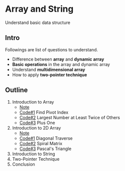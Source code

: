 # Array and String
Understand basic data structure

## Intro
Followings are list of questions to understand. 
- Difference between **array** and **dynamic array**
- **Basic operations** in the array and dynamic array
- Understand **multidimensional array**
- How to apply **two-pointer technique**

## Outline
1. Introduction to Array
    - [Note](intro_to_array/readme.md)
    - [Code#1](intro_to_array/find_pivot_index.py) Find Pivot Index
    - [Code#2](intro_to_array/largest_num_at_least_twice_of_others.py) Largest Number at Least Twice of Others
    - [Code#3](intro_to_array/plus_one.py) Plus One
2. Introduction to 2D Array
    - [Note](intro_to_2d_array/readme.md)
    - [Code#1](intro_to_2d_array/diagonal_traverse.py) Diagonal Traverse
    - [Code#2](intro_to_2d_array/spiral_matrix.py) Spiral Matrix
    - [Code#3](intro_to_2d_array/pascals_triangle.py) Pascal's Triangle
3. Introduction to String
4. Two-Pointer Technique
5. Conclusion
